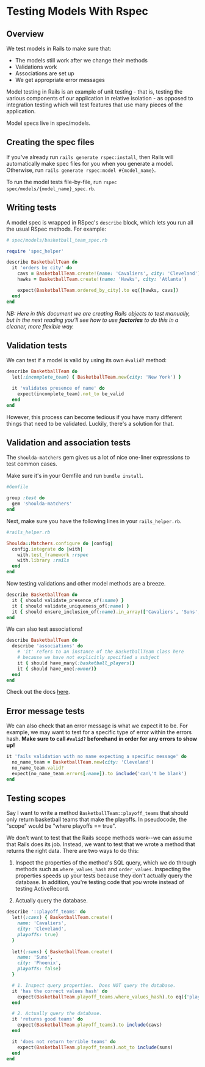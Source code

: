 # Testing Models With Rspec

## Overview

We test models in Rails to make sure that:

*  The models still work after we change their methods
*  Validations work
*  Associations are set up
*  We get appropriate error messages

Model testing in Rails is an example of unit testing - that is, testing
the various components of our application in relative isolation - as
opposed to integration testing which will test features that use many
pieces of the application.

Model specs live in spec/models.

## Creating the spec files

If you've already run `rails generate rspec:install`, then Rails will
automatically make spec files for you when you generate a model.
Otherwise, run `rails generate rspec:model #{model_name}`.

To run the model tests file-by-file, run `rspec spec/models/{model_name}_spec.rb`.

## Writing tests

A model spec is wrapped in RSpec's `describe` block, which lets you
run all the usual RSpec methods.  For example:

```ruby
# spec/models/basketball_team_spec.rb

require 'spec_helper'

describe BasketballTeam do
  it 'orders by city' do
    cavs = BasketballTeam.create!(name: 'Cavaliers', city: 'Cleveland')
    hawks = BasketballTeam.create!(name: 'Hawks', city: 'Atlanta')

    expect(BasketballTeam.ordered_by_city).to eq([hawks, cavs])
  end
end
```

*NB: Here in this document we are creating Rails objects to test
manually, but in the next reading you'll see how to use __factories__ to
do this in a cleaner, more flexible way.*

## Validation tests

We can test if a model is valid by using its own `#valid?` method:

```ruby
describe BasketballTeam do
  let(:incomplete_team) { BasketballTeam.new(city: 'New York') }

  it 'validates presence of name' do
    expect(incomplete_team).not_to be_valid
  end
end
```

However, this process can become tedious if you have many different things that need to be validated. Luckily, there's a solution for that.

## Validation and association tests

The `shoulda-matchers` gem gives us a lot of nice one-liner expressions to test common cases.

Make sure it's in your Gemfile and run `bundle install`.

```ruby
#Gemfile

group :test do
  gem 'shoulda-matchers'
end
```

Next, make sure you have the following lines in your `rails_helper.rb`.

```ruby
#rails_helper.rb

Shoulda::Matchers.configure do |config|
  config.integrate do |with|
    with.test_framework :rspec
    with.library :rails
  end
end
```

Now testing validations and other model
methods are a breeze.

```ruby
describe BasketballTeam do
  it { should validate_presence_of(:name) }
  it { should validate_uniqueness_of(:name) }
  it { should ensure_inclusion_of(:name).in_array(['Cavaliers', 'Suns', 'Mavericks'])} #etc..
end
```

We can also test associations!

```ruby
describe BasketballTeam do
  describe 'associations' do
    # 'it' refers to an instance of the BasketballTeam class here
    # because we have not explicitly specified a subject
    it { should have_many(:basketball_players)}
    it { should have_one(:owner)}
  end
end
```

Check out the docs [here][shoulda-matchers].

[shoulda-matchers]:https://github.com/thoughtbot/shoulda-matchers

## Error message tests

We can also check that an error message is what we expect it to be.  For
example, we may want to test for a specific type of error within the errors
hash. **Make sure to call `#valid?` beforehand in order for any errors to show up!**

```ruby
it 'fails validation with no name expecting a specific message' do
  no_name_team = BasketballTeam.new(city: 'Cleveland')
  no_name_team.valid?
  expect(no_name_team.errors[:name]).to include('can\'t be blank')
end
```

## Testing scopes

Say I want to write a method `BasketballTeam::playoff_teams` that
should only return basketball teams that make the playoffs. In pseudocode, the "scope" would be "where playoffs == true".

We don't want to test that the Rails scope methods work--we can
assume that Rails does its job. Instead, we want to test that we
wrote a method that returns the right data. There are two ways to
do this:

1. Inspect the properties of the method's SQL query, which we do through
   methods such as `where_values_hash` and `order_values`. Inspecting
   the properties speeds up your tests because they don't actually query
   the database. In addition, you're testing code that *you* wrote
   instead of testing ActiveRecord.

2. Actually query the database.

```ruby
describe '::playoff_teams' do
  let!(:cavs) { BasketballTeam.create!(
    name: 'Cavaliers',
    city: 'Cleveland',
    playoffs: true)
  }
  
  let!(:suns) { BasketballTeam.create!(
    name: 'Suns',
    city: 'Phoenix',
    playoffs: false)
  }

  # 1. Inspect query properties.  Does NOT query the database.
  it 'has the correct values hash' do
    expect(BasketballTeam.playoff_teams.where_values_hash).to eq({'playoffs' => true})
  end

  # 2. Actually query the database.
  it 'returns good teams' do
    expect(BasketballTeam.playoff_teams).to include(cavs)
  end

  it 'does not return terrible teams' do
    expect(BasketballTeam.playoff_teams).not_to include(suns)
  end
end
```
